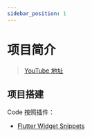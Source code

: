 ```yaml
---
sidebar_position: 1
---
```


# 项目简介

> [YouTube 地址](https://www.youtube.com/watch?v=9gpAtzQhYkY)

## 项目搭建

Code 按照插件：


- [Flutter Widget Snippets](https://marketplace.visualstudio.com/items?itemName=alexisvt.flutter-snippets)